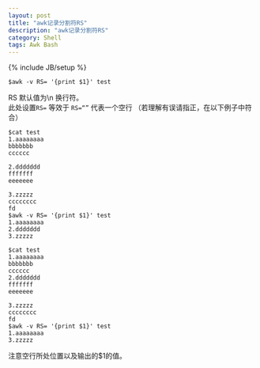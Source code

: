 ```yaml
---
layout: post
title: "awk记录分割符RS"
description: "awk记录分割符RS"
category: Shell
tags: Awk Bash
---
```

{% include JB/setup %}

	$awk -v RS= '{print $1}' test

RS 默认值为\n 换行符。  
此处设置`RS=` 等效于 `RS=“”` 代表一个空行 （若理解有误请指正，在以下例子中符合）

	$cat test
	1.aaaaaaaa
	bbbbbbb
	cccccc

	2.ddddddd
	fffffff
	eeeeeee

	3.zzzzz
	cccccccc
	fd
	$awk -v RS= '{print $1}' test
	1.aaaaaaaa
	2.ddddddd
	3.zzzzz

	$cat test
	1.aaaaaaaa
	bbbbbbb
	cccccc
	2.ddddddd
	fffffff
	eeeeeee

	3.zzzzz
	cccccccc
	fd
	$awk -v RS= '{print $1}' test
	1.aaaaaaaa
	3.zzzzz

注意空行所处位置以及输出的$1的值。